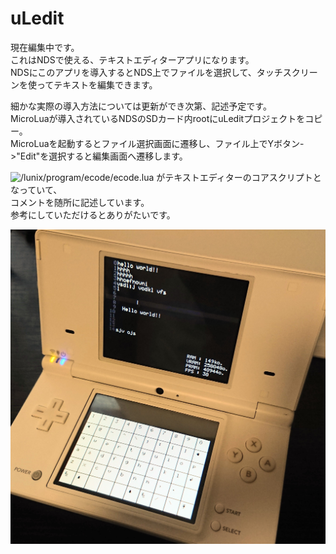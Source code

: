 # uLedit

現在編集中です。  
これはNDSで使える、テキストエディターアプリになります。  
NDSにこのアプリを導入するとNDS上でファイルを選択して、タッチスクリーンを使ってテキストを編集できます。  

細かな実際の導入方法については更新ができ次第、記述予定です。  
MicroLuaが導入されているNDSのSDカード内rootにuLeditプロジェクトをコピー。  
MicroLuaを起動するとファイル選択画面に遷移し、ファイル上でYボタン->"Edit"を選択すると編集画面へ遷移します。  

![/lunix/program/ecode/ecode.lua](https://github.com/737c/uLedit/blob/main/lunix/program/ecode/ecode.lua) がテキストエディターのコアスクリプトとなっていて、  
コメントを随所に記述しています。  
参考にしていただけるとありがたいです。  

![NDS テキスト編集画面](https://raw.githubusercontent.com/737c/uLedit/refs/heads/main/DSC_1687%7E3.JPG)

